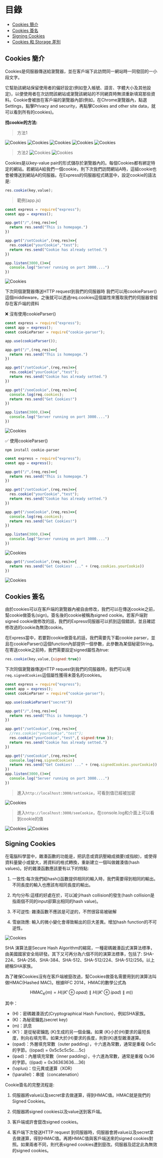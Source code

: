 # 目錄

- [Cookies 簡介](#Cookies-簡介)
- [Cookies 簽名](#Cookies-簽名)
- [Signing Cookies](#Singing-Cookies)
- [Cookies 和 Storage 差別](#Cookies-和-Storage-差別)

## Cookies 簡介

Cookies是伺服器傳送給瀏覽器，並在客戶端下此訪問同一網站時一同發回的一小段文字。

它幫助該網站保留使用者的偏好設定(例如登入帳號、語言、字體大小及其他設定)，以便使用者在次訪問該網站或瀏覽該網站的不同網頁時無須重新填寫那些資料。Cookie會被放在客戶端的瀏覽器內部(例如，在Chrome瀏覽器內，點選Settings，點擊Privacy and security，再點擊Cookies and other site data，就可以看到所有的cookies)。

**找cookie的方法:**

> 方法1

![Cookies](../img/Cookies/01.png)
![Cookies](../img/Cookies/02.png)
![Cookies](../img/Cookies/03.png)
![Cookies](../img/Cookies/04.png)
![Cookies](../img/Cookies/05.png)

> 方法2
![Cookies](../img/Cookies/06.png)
![Cookies](../img/Cookies/07.png)

Cookies是以key-value pair的形式儲存於瀏覽器內的。每個Cookies都有綁定特定的網站。若網站A給我們一個cookie，則下次我們訪問網站A時，這組cookie也會被傳送到網站A的伺服器。在Express的伺服器程式碼當中，設定cookie的語法是:

```js
res.cookie(key,value);
```

> 範例(app.js)

```js
const express = require("express");
const app = express();

app.get("/",(req,res)=>{
  return res.send("This is homepage.")
})

app.get("/setCookie",(req,res)=>{
  res.cookie("yourCookie","test");
  return res.send("Cookie has already setted.")
})

app.listen(3000,()=>{
  console.log("Server running on port 3000....")
})
```
![Cookies](../img/Cookies/08.png)

下次同個瀏覽器傳送HTTP request到我們的伺服器時
我們可以用cookieParser()這個middleware，之後就可以透過req.cookies這個屬性來獲取我們的伺服器曾經存在客戶端的資料


❌ 沒有使用cookieParser()

```js
const express = require("express");
const app = express();
const cookieParser = require("cookie-parser");

app.use(cookieParser());

app.get("/",(req,res)=>{
  return res.send("This is homepage.")
})

app.get("/setCookie",(req,res)=>{
  res.cookie("yourCookie","test");
  return res.send("Cookie has already setted.")
})

app.get("/seeCookie",(req,res)=>{
  console.log(req.cookies);
  return res.send("Get Cookies!")
})

app.listen(3000,()=>{
  console.log("Server running on port 3000....")
})
```

![Cookies](../img/Cookies/09.png)

✅ 使用cookieParser()

```shell
npm install cookie-parser
```

```js
const express = require("express");
const app = express();

app.get("/",(req,res)=>{
  return res.send("This is homepage.")
})

app.get("/setCookie",(req,res)=>{
  res.cookie("yourCookie","test");
  return res.send("Cookie has already setted.")
})

app.get("/seeCookie",(req,res)=>{
  console.log(req.cookies);
  return res.send("Get Cookies!")
})

app.listen(3000,()=>{
  console.log("Server running on port 3000....")
})
```

![Cookies](../img/Cookies/10.png)

```js
app.get("/seeCookie",(req,res)=>{
  return res.send("Get Cookies! ..." + (req.cookies.yourCookie))
})
```

![Cookies](../img/Cookies/11.png)

## Cookies 簽名

由於cookies可以在客戶端的瀏覽器內被自由修改，我們可以在傳送cookie之前，幫cookie做簽名(sign)。簽名後的cookie被稱為signed cookie。若客戶端對signed cookie做修改的話，我們的Express伺服器可以抓到這個錯誤，並且確認修改過的cookie為無效cookie。

在Express當中，若要對cookie做簽名的話，我們需要先下載cookie parser，並且在cookieParser()這個function內部提供一個參數，此參數為某個秘密String。在寄送cookie之前時，我們需要設定signed屬性為true:

```js
res.cookie(key,value,{signed:true})
```

下次同個瀏覽器傳送HTTP request到我們的伺服器時，我們可以用`req.signedCookies`這個屬性獲得未簽名的cookies。

```js
const express = require("express");
const app = express();
const cookieParser = require("cookie-parser");

app.use(cookieParser("secret"))

app.get("/",(req,res)=>{
  return res.send("This is homepage.")
})

app.get("/setCookie",(req,res)=>{
  //res.cookie("yourCookie","test");
  res.cookie("yourCookie","test",{ signed:true });
  return res.send("Cookie has already setted.")
})

app.get("/seeCookie",(req,res)=>{
  console.log(req.signedCookies)
  return res.send("Get Cookies! ..." + (req.signedCookies.yourCookie))
})
app.listen(3000,()=>{
  console.log("Server running on port 3000....")
})
```

> 進入`http://localhost:3000/setCookie`，可看到值已經被加密

![Cookies](../img/Cookies/12.png)


> 進入`http://localhost:3000/seeCookie`，在console.log和介面上可以看到cookie的值

![Cookies](../img/Cookies/13.png)
![Cookies](../img/Cookies/14.png)

## Signing Cookies

在電腦科學當中，雜湊函數的功能是，把訊息或資訊壓縮成摘要(或指紋)，或使得資料量變小或變大，將資料的格式轉換，重新建立一個叫做雜湊值(hash values)。好的雜湊函數應該要有以下的特點:

1. 一致性:每次我們給hash()函數提供相同的輸入時，我們需要得到相同的輸出。不同長度的輸入也應該有相同長度的輸出。

2. 均勻分布:這樣的好處在於，可以減少hash collision的發生(hash collision是指兩個不同的input卻算出相同的hash value)。

3. 不可逆性: 雜湊函數不應該是可逆的，不然很容易被破解

4. 雪崩效應: 輸入的微小變化會導致輸出的巨大差異。增加hash function的不可逆性。

![Cookies](../img/Cookies/15.png)

SHA 演算法是Secure Hash Algorithm的縮寫，一種密碼雜湊函式演算法標準，由美國國家安全局研發。其下又可再分為六個不同的演算法標準，包括了: SHA-224、SHA-256、SHA-384、SHA-512、SHA-512/224、SHA-512/256。以上總稱SHA家族。

為了確保Cookies沒有在客戶端被竄改過，幫Cookies做簽名需要用到的演算法叫做HMAC(Hashed MAC)。根據RFC 2014，HMAC的數學公式為

$$
\text{HMAC}_K(m) = H \big( (K' \oplus opad) \parallel H((K' \oplus ipad) \parallel m) \big)
$$

其中：

- \(H\)：密碼雜湊涵式(Cryptographical Hash Function)，例如SHA家族。
- \(K\)：為秘密鑰匙(secret key)
- \(m\)：訊息
- \(K'\)：是從秘密鑰匙 \(K\)生成的另一個金鑰。如果 \(K\)小於\(H\)要求的最短長度，則向右填充零。如果大於\(H\)要求的長度，則對\(K\)進型雜湊運算。
- \(opad\)：外層填充常數（outer padding），十六進為常數，通常是重複 0x5c 的字節。(\(opad\) = 0x5c5c5c5c....5c)
- \(ipad\)：內層填充常數（inner padding），十六進為常數，通常是重複 0x36 的字節。(\(ipad\) = 0x36363636....36)
- \(\oplus\)：位元異或運算（XOR）
- \(\parallel\)：串接（concatenation）


Cookie簽名的完整流程是:

1. 伺服器將value以及secret拿去做運算，得到HMAC值。HMAC就是我們的 Signed Cookies。

2. 伺服器將signed cookies以及value送到客戶端。

3. 客戶端或許會竄改signed cookies。

4. 客戶端下次發送HTTP request 到伺服器時，伺服器會將value以及secret拿去做運算，得到HMAC值。再將HMAC值與客戶端送來的signed cookies對照。如果兩者不同，則代表signed cookies遭到竄改。伺服器及認定此為無效的signed cookies。